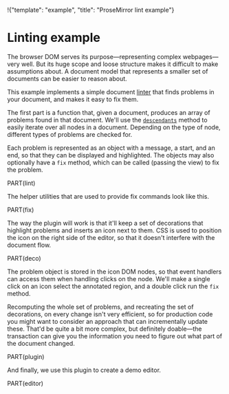 !{"template": "example", "title": "ProseMirror lint example"}

<style>
  #editor { position: relative }
  .problem { background: #fdd; border-bottom: 1px solid #f22; margin-bottom: -1px; }
  .lint-icon {
    display: inline-block; position: absolute; right: 2px; cursor: pointer;
    border-radius: 100px; background: #f22; color: white; font-family: times, georgia, serif;
    font-size: 15px; font-weight: bold; width: 1.1em; height: 1.1em;
    text-align: center; padding-left: .5px; line-height: 1.1em
  }
  .lint-icon:before { content: "!" }
  .ProseMirror { padding-right: 20px }
</style>

# Linting example

The browser DOM serves its purpose—representing complex webpages—very
well. But its huge scope and loose structure makes it difficult to
make assumptions about. A document model that represents a smaller set
of documents can be easier to reason about.

This example implements a simple document
[linter](https://en.wikipedia.org/wiki/Lint_(software)) that finds
problems in your document, and makes it easy to fix them.

The first part is a function that, given a document, produces an array
of problems found in that document. We'll use the
[`descendants`](##model.Node.descendants) method to easily iterate
over all nodes in a document. Depending on the type of node, different
types of problems are checked for.

Each problem is represented as an object with a message, a start, and
an end, so that they can be displayed and highlighted. The objects may
also optionally have a `fix` method, which can be called (passing the
view) to fix the problem.

PART(lint)

The helper utilities that are used to provide fix commands look like
this.

PART(fix)

The way the plugin will work is that it'll keep a set of decorations
that highlight problems and inserts an icon next to them. CSS is used
to position the icon on the right side of the editor, so that it
doesn't interfere with the document flow.

PART(deco)

The problem object is stored in the icon DOM nodes, so that event
handlers can access them when handling clicks on the node. We'll make
a single click on an icon select the annotated region, and a double
click run the `fix` method.

Recomputing the whole set of problems, and recreating the set of
decorations, on every change isn't very efficient, so for production
code you might want to consider an approach that can incrementally
update these. That'd be quite a bit more complex, but definitely
doable—the transaction can give you the information you need to figure
out what part of the document changed.

PART(plugin)

And finally, we use this plugin to create a demo editor.

PART(editor)

<div id=editor></div>

<div id=content style="display: none">
  <h3>Linting demo</h3>
  <p>This is a sentence ,but the comma isn't in the right place.</p>
  <h5>Too-minor header</h5>
  <p>This is an image <img src="/img/smiley.png"> without alt text.
  You can hover over the icons on the right to see what the
  problem is, click them to select the relevant text, and, obviously,
  double-click them to automatically fix it (if supported).</p>
</div>

